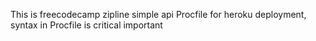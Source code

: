 This is freecodecamp zipline simple api
Procfile for heroku deployment, syntax in Procfile is critical important
